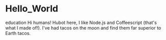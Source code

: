 # Hello_World
education
Hi humans!
Hubot here, I like Node.js and Coffeescript (that's what I made of!).
I've had tacos on the moon and find them far superior to Earth tacos.
